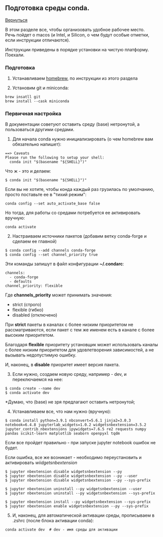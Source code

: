 ## Подготовка среды conda.
[Вернуться](./)

В этом разделе все, чтобы организовать удобное рабочее место.<br>
Речь пойдет о macos (и Intel, и Silicon, о чем будут особые отметки, если инструкции отличаются).

Инструкции приведены в порядке установки на чистую платформу. Поехали.

### Подготовка

1. Устанавливаем [homebrew](./brew.md), по инструкции из этого раздела

2. Установим git и miniconda:
```
brew insatll git
brew install --cask miniconda
```

### Первичная настройка

В документации советуют оставить среду (base) нетронутой, а пользоваться другими средами.

1. Для начала conda нужно инициализировать (о чем homebrew вам обязательно напишет):
```
==> Caveats
Please run the following to setup your shell:
  conda init "$(basename "${SHELL}")"
```

Что ж - это и делаем:
```
$ conda init "$(basename "${SHELL}")"
```

Если вы не хотите, чтобы конда каждый раз грузилась по умолчанию, просто поставьте ее в "тихий режим":
```
conda config --set auto_activate_base false
```
Но тогда, для работы со средами потребуется ее активировать вручную:
```
conda activate
```

2. Настраиваем источники пакетов (добавим ветку conda-forge и сделаем ее главной)
```
$ conda config --add channels conda-forge
$ conda config --set channel_priority true
```

Эти команды запишут в файл конфигурации **~/.condarc**:

```
channels:
  - conda-forge
  - defaults
channel_priority: flexible
```
Где **channels_priority** может принимать значения:
- strict (строго)
- flexible (гибко)
- disabled (отключено)

При **strict** пакеты в каналах с более низким приоритетом не рассматриваются, если пакет с тем же именем есть в канале с более высоким приоритетом.

Благодаря **flexible** приоритету установщик может использовать каналы с более низким приоритетом для удовлетворения зависимостей, а не вызывать недопустимую ошибку.

И, наконец, в **disable** приоритет имеет версия пакета.

3. Если нужно, создаем новую среду, например - dev, и переключаемся на нее:
```
$ conda create --name dev
$ conda activate dev
```
*Думаю, что (base) не зря предлагают оставить нетронутой;

4. Устанавливаем все, что нам нужно (вручную):
```
$ conda install python=3.9.1 nbconvert=5.6.1 jinja2=3.0.3 notebook=6.4.8 jupyterlab_widgets=1.0.2 widgetsnbextension=3.5.2 jupyter_contrib_nbextensions ipywidgets=7.6.5 re2 requests numpy pandas scikit-learn matplotlib seaborn openpyxl tqdm
```

Если все пройдет правильно - при запуске jupyter notebook ошибок не будет.

Если ошибка, все же возникает - необходимо переустановить и активировать *wiidgetsnbextension*

```
$ jupyter nbextension disable widgetsnbextension --py
$ jupyter nbextension disable widgetsnbextension --py --user
$ jupyter nbextension disable widgetsnbextension --py --sys-prefix

$ jupyter nbextension uninstall --py widgetsnbextension --user
$ jupyter nbextension uninstall --py widgetsnbextension --sys-prefix

$ jupyter nbextension install --py widgetsnbextension --sys-prefix
$ jupyter nbextension enable widgetsnbextension --py --sys-prefix
```

5. И, наконец, для автоматической активации среды, прописываем в .zshrc (после блока активации conda):

```
conda activate dev  # dev - имя среды для активации
```
